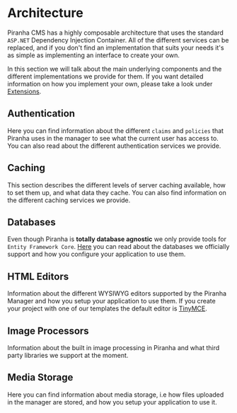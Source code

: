 # Architecture

Piranha CMS has a highly composable architecture that uses the standard `ASP.NET` Dependency Injection Container. All of the different services can be replaced, and if you don't find an implementation that suits your needs it's as simple as implementing an interface to create your own.

In this section we will talk about the main underlying components and the different implementations we provide for them. If you want detailed information on how you implement your own, please take a look under [Extensions](../extensions).

## Authentication

Here you can find information about the different `claims` and `policies` that Piranha uses in the manager to see what the current user has access to. You can also read about the different authentication services we provide.

## Caching

This section describes the different levels of server caching available, how to set them up, and what data they cache. You can also find information on the different caching services we provide.

## Databases

Even though Piranha is **totally database agnostic** we only provide tools for `Entity Framework Core`. [Here](/docs/architecture/databases) you can read about the databases we officially support and how you configure your application to use them.

## HTML Editors

Information about the different WYSIWYG editors supported by the Piranha Manager and how you setup your application to use them. If you create your project with one of our templates the default editor is [TinyMCE](https://www.tiny.cloud).

## Image Processors

Information about the built in image processing in Piranha and what third party libraries we support at the moment.

## Media Storage

Here you can find information about media storage, i.e how files uploaded in the manager are stored, and how you setup your application to use it.
